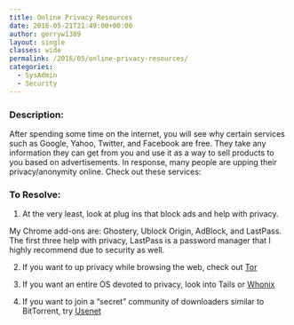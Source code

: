 ```yaml
---
title: Online Privacy Resources
date: 2016-05-21T21:49:00+00:00
author: gerryw1389
layout: single
classes: wide
permalink: /2016/05/online-privacy-resources/
categories:
  - SysAdmin
  - Security
---
```

<!--more-->

### Description:

After spending some time on the internet, you will see why certain services such as Google, Yahoo, Twitter, and Facebook are free. They take any information they can get from you and use it as a way to sell products to you based on advertisements. In response, many people are upping their privacy/anonymity online. Check out these services:

### To Resolve:

1. At the very least, look at plug ins that block ads and help with privacy.

My Chrome add-ons are: Ghostery, Ublock Origin, AdBlock, and LastPass. The first three help with privacy, LastPass is a password manager that I highly recommend due to security as well.

2. If you want to up privacy while browsing the web, check out [Tor](http://www.howtogeek.com/114004/how-to-browse-anonymously-with-tor/)

3. If you want an entire OS devoted to privacy, look into Tails or [Whonix](https://www.whonix.org/wiki/VirtualBox#Landing)

4. If you want to join a &#8220;secret&#8221; community of downloaders similar to BitTorrent, try [Usenet](http://lifehacker.com/5601586/how-to-get-started-with-usenet-in-three-simple-steps)